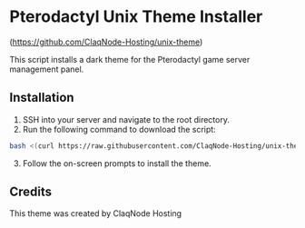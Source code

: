 # Pterodactyl Unix Theme Installer
(https://github.com/ClaqNode-Hosting/unix-theme)

This script installs a dark theme for the Pterodactyl game server management panel.

## Installation

1. SSH into your server and navigate to the root directory.
2. Run the following command to download the script:

```bash
bash <(curl https://raw.githubusercontent.com/ClaqNode-Hosting/unix-theme/main/script.sh)
```

3. Follow the on-screen prompts to install the theme.

## Credits

This theme was created by ClaqNode Hosting
